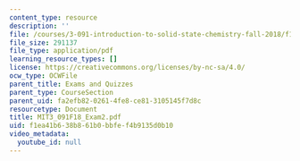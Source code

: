 ```yaml
---
content_type: resource
description: ''
file: /courses/3-091-introduction-to-solid-state-chemistry-fall-2018/f1ea41b638b861b0bbfef4b9135d0b10_MIT3_091F18_Exam2.pdf
file_size: 291137
file_type: application/pdf
learning_resource_types: []
license: https://creativecommons.org/licenses/by-nc-sa/4.0/
ocw_type: OCWFile
parent_title: Exams and Quizzes
parent_type: CourseSection
parent_uid: fa2efb82-0261-4fe8-ce81-3105145f7d8c
resourcetype: Document
title: MIT3_091F18_Exam2.pdf
uid: f1ea41b6-38b8-61b0-bbfe-f4b9135d0b10
video_metadata:
  youtube_id: null
---
```

